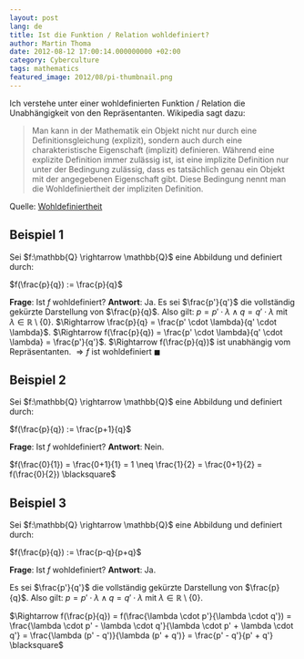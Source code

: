 ```yaml
---
layout: post
lang: de
title: Ist die Funktion / Relation wohldefiniert?
author: Martin Thoma
date: 2012-08-12 17:00:14.000000000 +02:00
category: Cyberculture
tags: mathematics
featured_image: 2012/08/pi-thumbnail.png
---
```

Ich verstehe unter einer wohldefinierten Funktion / Relation die Unabh&auml;ngigkeit von den Repr&auml;sentanten. Wikipedia sagt dazu:

<blockquote>Man kann in der Mathematik ein Objekt nicht nur durch eine Definitionsgleichung (explizit), sondern auch durch eine charakteristische Eigenschaft (implizit) definieren. W&auml;hrend eine explizite Definition immer zul&auml;ssig ist, ist eine implizite Definition nur unter der Bedingung zul&auml;ssig, dass es tats&auml;chlich genau ein Objekt mit der angegebenen Eigenschaft gibt. Diese Bedingung nennt man die Wohldefiniertheit der impliziten Definition.</blockquote>
Quelle: <a href="http://de.wikipedia.org/wiki/Wohldefiniertheit">Wohldefiniertheit</a>

<h2>Beispiel 1</h2>
Sei $f:\mathbb{Q} \rightarrow \mathbb{Q}$ eine Abbildung und definiert durch:

$f(\frac{p}{q}) := \frac{p}{q}$

<strong>Frage</strong>: Ist $f$ wohldefiniert?
<strong>Antwort</strong>: Ja.
Es sei $\frac{p'}{q'}$ die vollst&auml;ndig gek&uuml;rzte Darstellung von $\frac{p}{q}$.
Also gilt: $p = p' \cdot \lambda \land q = q' \cdot \lambda$ mit $\lambda \in \mathbb{R} \setminus \{0\}$.
$\Rightarrow \frac{p}{q} = \frac{p' \cdot \lambda}{q' \cdot \lambda}$.
$\Rightarrow f(\frac{p}{q}) = \frac{p' \cdot \lambda}{q' \cdot \lambda} = \frac{p'}{q'}$.
$\Rightarrow f(\frac{p}{q})$ ist unabh&auml;ngig vom Repr&auml;sentanten.
$\Rightarrow f$ ist wohldefiniert $\blacksquare$

<h2>Beispiel 2</h2>
Sei $f:\mathbb{Q} \rightarrow \mathbb{Q}$ eine Abbildung und definiert durch:

$f(\frac{p}{q}) := \frac{p+1}{q}$

<strong>Frage</strong>: Ist $f$ wohldefiniert?
<strong>Antwort</strong>: Nein.

$f(\frac{0}{1}) = \frac{0+1}{1} = 1 \neq \frac{1}{2} = \frac{0+1}{2} = f(\frac{0}{2}) \blacksquare$

<h2>Beispiel 3</h2>
Sei $f:\mathbb{Q} \rightarrow \mathbb{Q}$ eine Abbildung und definiert durch:

$f(\frac{p}{q}) := \frac{p-q}{p+q}$

<strong>Frage</strong>: Ist $f$ wohldefiniert?
<strong>Antwort</strong>: Ja.

Es sei $\frac{p'}{q'}$ die vollst&auml;ndig gek&uuml;rzte Darstellung von $\frac{p}{q}$.
Also gilt: $p = p' \cdot \lambda \land q = q' \cdot \lambda$ mit $\lambda \in \mathbb{R} \setminus \{0\}$.

$\Rightarrow f(\frac{p}{q}) = f(\frac{\lambda \cdot p'}{\lambda \cdot q'}) = \frac{\lambda \cdot p' - \lambda \cdot q'}{\lambda \cdot p' + \lambda \cdot q'} = \frac{\lambda (p' - q')}{\lambda (p' + q')} = \frac{p' - q'}{p' + q'} \blacksquare$
